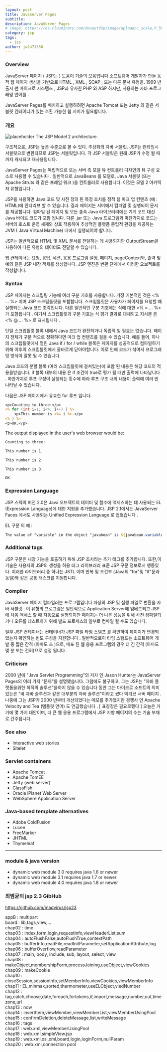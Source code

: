 ```yaml
---
layout: post
title: JavaServer Pages
subtitle: 
description: JavaServer Pages
# image: https://res.cloudinary.com/douayt92p/image/upload/c_scale,h_599,q_auto,w_700/v1592202880/me/%EC%A0%84%EC%9E%90%EC%A0%95%EB%B6%80%ED%94%84%EB%A0%88%EC%9E%84%EC%9B%8C%ED%81%AC_%EA%B5%AC%EC%84%B1_gkyjbp.jpg
category: jsp
tags:
  - jsp
author: jw2471358
---
```


### Overview

JavaServer 페이지 ( JSP는 ) 도움이 기술의 모음입니다 소프트웨어 개발자가 만들 동적 웹 페이지 생성을 기반으로 HTML , XML , SOAP , 또는 다른 문서 유형을. 1999 년 출시 썬 마이크로 시스템즈 , JSP과 유사한 PHP 와 ASP 하지만, 사용하는 자바 프로그래밍 언어를 .

JavaServer Pages를 배치하고 실행하려면 Apache Tomcat 또는 Jetty 와 같은 서블릿 컨테이너가 있는 호환 가능한 웹 서버가 필요합니다.

### 개요

![placeholder](https://upload.wikimedia.org/wikipedia/commons/thumb/7/72/JSP_Model_2.svg/800px-JSP_Model_2.svg.png)
The JSP Model 2 architecture.

구조적으로, JSP는 높은 수준으로 볼 수 있다. 추상화의 자바 서블릿. JSP는 런타임시 서블릿으로 변환되므로 JSP는 서블릿입니다. 각 JSP 서블릿은 원래 JSP가 수정 될 때까지 캐시되고 재사용됩니다.

JavaServer Pages는 독립적으로 또는 서버 측 모델 뷰 컨트롤러 디자인의 뷰 구성 요소로 사용할 수 있습니다 . 일반적으로 JavaBeans 를 모델로, Java 서블릿 (또는 Apache Struts 와 같은 프레임 워크 )을 컨트롤러로 사용합니다. 이것은 모델 2 아키텍처 유형입니다 .

JSP를 사용하면 Java 코드 및 사전 정의 된 특정 조치를 정적 웹 마크 업 컨텐츠 (예 : HTML)에 인터리브 할 수 있습니다. 결과 페이지는 서버에서 컴파일 및 실행되어 문서를 제공합니다. 컴파일 된 페이지 및 모든 종속 Java 라이브러리에는 기계 코드 대신 Java 바이트 코드가 포함 됩니다. 다른 .jar 또는 Java 프로그램과 마찬가지로 코드는 서버의 호스트 운영 체제와 상호 작용하여 추상적인 플랫폼 중립적 환경을 제공하는 JVM ( Java Virtual Machine) 내에서 실행되어야 합니다.

JSP는 일반적으로 HTML 및 XML 문서를 전달하는 데 사용되지만 OutputStream을 사용하여 다른 유형의 데이터도 전달할 수 있습니다.

웹 컨테이너는 요청, 응답, 세션, 응용 프로그램 설정, 페이지, pageContext와, 출력 및 예외 같은 JSP 내장 객체를 생성합니다. JSP 엔진은 변환 단계에서 이러한 오브젝트를 작성합니다.

### Syntax

JSP 페이지는 스크립팅 기능에 여러 구분 기호를 사용합니다. 가장 기본적인 것은 <% ... %> 이며 JSP 스크립틀릿을 포함합니다. 스크립틀릿은 사용자가 페이지를 요청할 때 실행되는 Java 코드 조각입니다. 다른 일반적인 구분 기호에는 식에 대한 <% = ... %>가 포함됩니다 . 여기서 스크립틀릿과 구분 기호는 식 평가 결과로 대체되고 지시문 은 <% @ ... %> 로 표시됩니다 .

단일 스크립틀릿 블록 내에서 Java 코드가 완전하거나 독립적 일 필요는 없습니다. 페이지 전체가 구문 적으로 정확하다면 마크 업 컨텐츠를 걸을 수 있습니다. 예를 들어, 하나의 스크립틀릿에서 열린 Java if / for / while 블록은 페이지를 성공적으로 컴파일하기 위해 이후의 스크립틀릿에서 올바르게 닫아야합니다. 이로 인해 코드가 섞여서 프로그래밍 방식이 잘못 될 수 있습니다.

Java 코드의 분할 블록 (여러 스크립틀릿에 걸쳐있는)에 포함 된 내용은 해당 코드의 적용을받습니다. if 블록 내부의 내용 은 if 조건이 true로 평가 될 때만 출력에 나타납니다 . 마찬가지로 루프 구성이 실행되는 횟수에 따라 루프 구조 내의 내용이 출력에 여러 번 나타날 수 있습니다.

다음은 JSP 페이지에서 유효한 for 루프 입니다.
```jsp
<p>Counting to three:</p>
<% for (int i=1; i<4; i++) { %>
    <p>This number is <%= i %>.</p>
<% } %>
<p>OK.</p>
```

The output displayed in the user's web browser would be:
```jsp
Counting to three:

This number is 1.

This number is 2.

This number is 3.

OK.
```

### Expression Language
JSP 스펙의 버전 2.0은 Java 오브젝트의 데이터 및 함수에 액세스하는 데 사용되는 EL (Expression Language)에 대한 지원을 추가했습니다. JSP 2.1에서는 JavaServer Faces 에서도 사용되는 Unified Expression Language 로 접혔습니다 .

EL 구문 의 예 :
```jsp
The value of "variable" in the object "javabean" is ${javabean.variable}.
```

### Additional tags
JSP 구문은 내장 기능을 호출하기 위해 JSP 조치라는 추가 태그를 추가합니다. 또한,이 기술은 사용자의 JSP의 생성을 허용 태그 라이브러리 표준 JSP 구문 정보로서 행동있다. 이러한 라이브러리 중 하나는 JSTL 이며 반복 및 조건부 (Java의 "for"및 "if"문과 동일)와 같은 공통 태스크를 지원합니다.

### Compiler
JavaServer 페이지 컴파일러는 프로그램입니다 파싱의 JSP 및 실행 파일로 변환을 자바 서블릿 . 이 유형의 프로그램은 일반적으로 Application Server에 임베드되고 JSP에 처음 액세스 할 때 자동으로 실행되지만 페이지는 더 나은 성능을 위해 사전 컴파일되거나 오류를 테스트하기 위해 빌드 프로세스의 일부로 컴파일 될 수도 있습니다.

일부 JSP 컨테이너는 컨테이너가 JSP 파일 타임 스탬프 를 확인하여 페이지가 변경되었는지 확인하는 빈도 구성을 지원합니다 . 일반적으로이 타임 스탬프는 소프트웨어 개발 중 짧은 간격 (아마도 초 )으로, 배포 된 웹 응용 프로그램의 경우 더 긴 간격 (아마도 몇 분 또는 전혀)으로 설정 됩니다 .

### Criticism
2000 년에 "Java Servlet Programming"의 저자 인 Jason Hunter는 JavaServer Pages의 여러 가지 "문제"를 설명했습니다.  그럼에도 불구하고, 그는 JSP는 "자바 플랫폼을위한 최적의 솔루션"을하지 않을 수 있습니다 동안 그는 마이크로 소프트의 의미있는은 "비 자바 솔루션과 같은 대부분의 자바 솔루션"이라고 썼다 액티브 서버 페이지 . 나중에 그는 JSP가 2000 년부터 개선되었다는 메모를 추가했지만 경쟁사 인 Apache Velocity and Tea (템플릿 언어) 도 언급했습니다 . [ 표창장은 필요로했다 ] 오늘은 거기에 몇 가지 대안이며, 더 큰 웹 응용 프로그램에서 JSP 지향 페이지의 수는 기술 부채로 간주됩니다.

### See also
- Interactive web stories
- Sitelet

### Servlet containers
- Apache Tomcat
- Apache TomEE
- Jetty (web server)
- GlassFish
- Oracle iPlanet Web Server
- WebSphere Application Server

### Java-based template alternatives
- Adobe ColdFusion
- Lucee
- FreeMarker
- JHTML
- Thymeleaf

------------------------------------------------------------------

### module & java version
- dynamic web module 3.0 requires java 1.6 or newer
- dynamic web module 3.1 requires java 1.7 or newer
- dynamic web module 4.0 requires java 1.8 or newer


### 최범균의 jsp 2.3 GibHub
https://github.com/madvirus/jsp23

appB   : multipart  
board  : lib,tags,view,...  
chap02 : time  
chap03 : index,form,login,requestInfo,viewHeaderList,sum  
chap04 : autoFlushFalse,autoFlushTrue,contextPath  
chap05 : bufferInfo,readFile,readInitParameter,setApplicationAttribute,log  
chap06 : bufferOverflow,readParameter  
chap07 : main, body, include, sub, layout, select, view  
chap08 : makeObject,membershipForm,processJoining,useObject,viewCookies  
chap09 : makeCookie  
chap10 : closeSession,sessionInfo,setMemberInfo,viewCookies,viewMemberInfo  
chap11 : EL,minmax,sorted,thermometer,useELObject,viedNumber  
chap12 : tag,catch,choose,date,foreach,fortokens,if,import,message,number,out,timezone,url  
chap13 : now  
chap14 : insertItem,viewMember,viewMemberList,viewMemberUsingPool  
chap15 : confirmDeletion,deleteMessage,list,writeMessage  
chap16 : tags  
chap17 : web.xml,viewMemberUsingPool  
chap18 : web.xml,simpleView.jsp  
chap19 : web.xml,xsl,xml,board,login,loginForm,nullParam  
chap20 : web.xml,connection pool  

